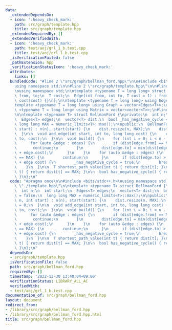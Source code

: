 ```yaml
---
data:
  _extendedDependsOn:
  - icon: ':heavy_check_mark:'
    path: src/graph/template.hpp
    title: src/graph/template.hpp
  _extendedRequiredBy: []
  _extendedVerifiedWith:
  - icon: ':heavy_check_mark:'
    path: test/aoj/grl_1_b.test.cpp
    title: test/aoj/grl_1_b.test.cpp
  _isVerificationFailed: false
  _pathExtension: hpp
  _verificationStatusIcon: ':heavy_check_mark:'
  attributes:
    links: []
  bundledCode: "#line 2 \"src/graph/bellman_ford.hpp\"\n\n#include <bits/stdc++.h>\n\
    using namespace std;\n\n#line 2 \"src/graph/template.hpp\"\n\n#line 4 \"src/graph/template.hpp\"\
    \nusing namespace std;\n\ntemplate <typename T = long long> struct Edge {\n  int\
    \ from, to;\n  T cost;\n  Edge(int from, int to, T cost = 1) : from(from), to(to),\
    \ cost(cost) {}\n};\n\ntemplate <typename T = long long> using Edges = vector<Edge<T>>;\n\
    template <typename T = long long> using Graph = vector<Edges<T>>;\n\ntemplate\
    \ <typename T = long long> using Matrix = vector<vector<T>>;\n#line 7 \"src/graph/bellman_ford.hpp\"\
    \n\ntemplate <typename T> struct BellmanFord {\nprivate:\n  int n;\n  int start;\n\
    \  Edges<T> edges;\n  vector<T> dist;\n  bool _has_negative_cycle = false;\n \
    \ long long MAX = numeric_limits<T>::max();\n\npublic:\n  BellmanFord(int n, int\
    \ start) : n(n), start(start) {\n    dist.resize(n, MAX);\n    dist[start] = 0;\n\
    \  }\n\n  void add_edge(int start, int to, long long cost) {\n    edges.emplace_back(start,\
    \ to, cost);\n  }\n\n  void build() {\n    for (int i = 0; i < n - 1; ++i) {\n\
    \      for (auto &edge : edges) {\n        if (dist[edge.from] == MAX) {\n   \
    \       continue;\n        }\n        dist[edge.to] = min(dist[edge.to], dist[edge.from]\
    \ + edge.cost);\n      }\n    }\n    for (auto &edge : edges) {\n      if (dist[edge.from]\
    \ == MAX) {\n        continue;\n      }\n      if (dist[edge.to] > dist[edge.from]\
    \ + edge.cost) {\n        _has_negative_cycle = true;\n        break;\n      }\n\
    \    }\n  }\n\n  T shortest_path_value(int t) { return dist[t]; }\n\n  bool is_unreachable(int\
    \ t) { return dist[t] == MAX; }\n\n  bool has_negative_cycle() { return _has_negative_cycle;\
    \ }\n};\n"
  code: "#pragma once\n\n#include <bits/stdc++.h>\nusing namespace std;\n\n#include\
    \ \"./template.hpp\"\n\ntemplate <typename T> struct BellmanFord {\nprivate:\n\
    \  int n;\n  int start;\n  Edges<T> edges;\n  vector<T> dist;\n  bool _has_negative_cycle\
    \ = false;\n  long long MAX = numeric_limits<T>::max();\n\npublic:\n  BellmanFord(int\
    \ n, int start) : n(n), start(start) {\n    dist.resize(n, MAX);\n    dist[start]\
    \ = 0;\n  }\n\n  void add_edge(int start, int to, long long cost) {\n    edges.emplace_back(start,\
    \ to, cost);\n  }\n\n  void build() {\n    for (int i = 0; i < n - 1; ++i) {\n\
    \      for (auto &edge : edges) {\n        if (dist[edge.from] == MAX) {\n   \
    \       continue;\n        }\n        dist[edge.to] = min(dist[edge.to], dist[edge.from]\
    \ + edge.cost);\n      }\n    }\n    for (auto &edge : edges) {\n      if (dist[edge.from]\
    \ == MAX) {\n        continue;\n      }\n      if (dist[edge.to] > dist[edge.from]\
    \ + edge.cost) {\n        _has_negative_cycle = true;\n        break;\n      }\n\
    \    }\n  }\n\n  T shortest_path_value(int t) { return dist[t]; }\n\n  bool is_unreachable(int\
    \ t) { return dist[t] == MAX; }\n\n  bool has_negative_cycle() { return _has_negative_cycle;\
    \ }\n};\n"
  dependsOn:
  - src/graph/template.hpp
  isVerificationFile: false
  path: src/graph/bellman_ford.hpp
  requiredBy: []
  timestamp: '2022-12-30 13:40:04+09:00'
  verificationStatus: LIBRARY_ALL_AC
  verifiedWith:
  - test/aoj/grl_1_b.test.cpp
documentation_of: src/graph/bellman_ford.hpp
layout: document
redirect_from:
- /library/src/graph/bellman_ford.hpp
- /library/src/graph/bellman_ford.hpp.html
title: src/graph/bellman_ford.hpp
---
```


